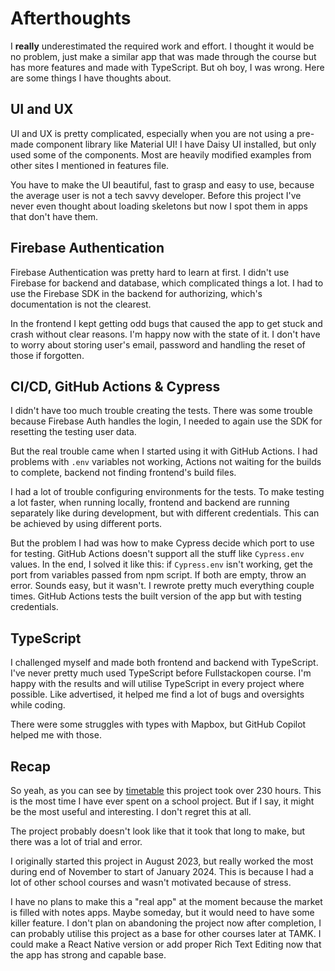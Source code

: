 <h1>Afterthoughts</h1>

I **really** underestimated the required work and effort. I thought it would be no problem, just make a similar app that was made through the course but has more features and made with TypeScript. But oh boy, I was wrong. Here are some things I have thoughts about.

<h2>UI and UX</h2>

UI and UX is pretty complicated, especially when you are not using a pre-made component library like Material UI! I have Daisy UI installed, but only used some of the components. Most are heavily modified examples from other sites I mentioned in features file.

You have to make the UI beautiful, fast to grasp and easy to use, because the average user is not a tech savvy developer. Before this project I've never even thought about loading skeletons but now I spot them in apps that don't have them.

<h2>Firebase Authentication</h2>

Firebase Authentication was pretty hard to learn at first. I didn't use Firebase for backend and database, which complicated things a lot. I had to use the Firebase SDK in the backend for authorizing, which's documentation is not the clearest.

In the frontend I kept getting odd bugs that caused the app to get stuck and crash without clear reasons. I'm happy now with the state of it. I don't have to worry about storing user's email, password and handling the reset of those if forgotten.

<h2>CI/CD, GitHub Actions & Cypress</h2>

I didn't have too much trouble creating the tests. There was some trouble because Firebase Auth handles the login, I needed to again use the SDK for resetting the testing user data.

But the real trouble came when I started using it with GitHub Actions. I had problems with `.env` variables not working, Actions not waiting for the builds to complete, backend not finding frontend's build files.

I had a lot of trouble configuring environments for the tests. To make testing a lot faster, when running locally, frontend and backend are running separately like during development, but with different credentials. This can be achieved by using different ports.

But the problem I had was how to make Cypress decide which port to use for testing. GitHub Actions doesn't support all the stuff like `Cypress.env` values. In the end, I solved it like this: if `Cypress.env` isn't working, get the port from variables passed from npm script. If both are empty, throw an error. Sounds easy, but it wasn't. I rewrote pretty much everything couple times. GitHub Actions tests the built version of the app but with testing credentials.

<h2>TypeScript</h2>

I challenged myself and made both frontend and backend with TypeScript. I've never pretty much used TypeScript before Fullstackopen course. I'm happy with the results and will utilise TypeScript in every project where possible. Like advertised, it helped me find a lot of bugs and oversights while coding.

There were some struggles with types with Mapbox, but GitHub Copilot helped me with those.

<h2>Recap</h2>

So yeah, as you can see by [timetable](/documentation/timetable.md) this project took over 230 hours. This is the most time I have ever spent on a school project. But if I say, it might be the most useful and interesting. I don't regret this at all.

The project probably doesn't look like that it took that long to make, but there was a lot of trial and error.

I originally started this project in August 2023, but really worked the most during end of November to start of January 2024. This is because I had a lot of other school courses and wasn't motivated because of stress.

I have no plans to make this a "real app" at the moment because the market is filled with notes apps. Maybe someday, but it would need to have some killer feature. I don't plan on abandoning the project now after completion, I can probably utilise this project as a base for other courses later at TAMK. I could make a React Native version or add proper Rich Text Editing now that the app has strong and capable base.
